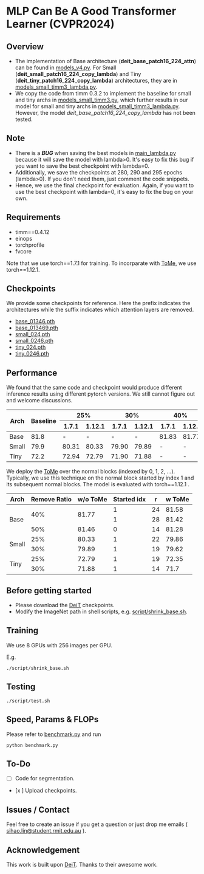 # MLP Can Be A Good Transformer Learner (CVPR2024)

## Overview
- The implementation of Base architecture (**deit_base_patch16_224_attn**) can be found in [models_v4.py](models_v4.py). For Small (**deit_small_patch16_224_copy_lambda**) and Tiny (**deit_tiny_patch16_224_copy_lambda**) architectures, they are in [models_small_timm3_lambda.py](models_small_timm3_lambda.py).
- We copy the code from timm 0.3.2 to implement the baseline for small and tiny archs in [models_small_timm3.py](models_small_timm3.py), which further results in our model for small and tiny archs in [models_small_timm3_lambda.py](models_small_timm3_lambda.py). However, the model *deit_base_patch16_224_copy_lambda* has not been tested.

## Note
- There is a ***BUG*** when saving the best models in [main_lambda.py](main_lambda.py) because it will save the model with lambda>0. It's easy to fix this bug if you want to save the best checkpoint with lambda=0.
- Additionally, we save the checkpoints at 280, 290 and 295 epochs (lambda>0). If you don't need them, just comment the code snippets.
- Hence, we use the final checkpoint for evaluation. Again, if you want to use the best checkpoint with lambda=0, it's easy to fix the bug on your own.

## Requirements
- timm==0.4.12
- einops
- torchprofile
- fvcore

Note that we use torch==1.7.1 for training. To incorparate with [ToMe](https://github.com/facebookresearch/ToMe), we use torch==1.12.1.

## Checkpoints
We provide some checkpoints for reference. Here the prefix indicates the architectures while the suffix indicates which attention layers are removed.
- [base_01346.pth](https://drive.google.com/file/d/1kpN-yZKI2RAirD5GkG1tjyJMMyhwyZvC/view?usp=drive_link)
- [base_013469.pth](https://drive.google.com/file/d/16MCFOl6MSpACtFZ-VnCesLPoD2051y-d/view?usp=drive_link)
- [small_024.pth](https://drive.google.com/file/d/1hAlrazQHPmoouxll_uNCvMnYCmfdLay4/view?usp=drive_link)
- [small_0246.pth](https://drive.google.com/file/d/1F9rggdlcILbLz5UZr4fNxw_wuOdFLu50/view?usp=drive_link)
- [tiny_024.pth](https://drive.google.com/file/d/188xpKUKUfG-ks5jH_yiGYmczknPBCqnV/view?usp=drive_link)
- [tiny_0246.pth](https://drive.google.com/file/d/16HgVf_MgmEGXXek8F9Y1R__wsSxZAVYb/view?usp=drive_link)

## Performance
We found that the same code and checkpoint would produce different inference results using different pytorch versions. We still cannot figure out and welcome discussions.
<table class="tg">
<thead>
  <tr>
    <th class="tg-0pky" rowspan="2">Arch</th>
    <th class="tg-0pky" rowspan="2">Baseline</th>
    <th class="tg-c3ow" colspan="2">25%</th>
    <th class="tg-c3ow" colspan="2">30%</th>
    <th class="tg-c3ow" colspan="2">40%</th>
    <th class="tg-c3ow" colspan="2">50%</th>
  </tr>
  <tr>
    <th class="tg-c3ow">1.7.1</th>
    <th class="tg-c3ow">1.12.1</th>
    <th class="tg-c3ow">1.7.1</th>
    <th class="tg-c3ow">1.12.1</th>
    <th class="tg-c3ow">1.7.1</th>
    <th class="tg-c3ow">1.12.1</th>
    <th class="tg-c3ow">1.7.1</th>
    <th class="tg-c3ow">1.12.1</th>
  </tr>
</thead>
<tbody>
  <tr>
    <td class="tg-0pky">Base</td>
    <td class="tg-c3ow">81.8</td>
    <td class="tg-c3ow">-</td>
    <td class="tg-c3ow">-</td>
    <td class="tg-c3ow">-</td>
    <td class="tg-c3ow">-</td>
    <td class="tg-c3ow"><span style="font-weight:400;font-style:normal">81.83</span></td>
    <td class="tg-c3ow"><span style="font-weight:400;font-style:normal">81.77</span></td>
    <td class="tg-c3ow">81.33</td>
    <td class="tg-c3ow">81.46</td>
  </tr>
  <tr>
    <td class="tg-0pky">Small</td>
    <td class="tg-c3ow">79.9</td>
    <td class="tg-c3ow">80.31</td>
    <td class="tg-c3ow">80.33</td>
    <td class="tg-c3ow">79.90</td>
    <td class="tg-c3ow">79.89</td>
    <td class="tg-c3ow">-</td>
    <td class="tg-c3ow">-</td>
    <td class="tg-c3ow">-</td>
    <td class="tg-c3ow">-</td>
  </tr>
  <tr>
    <td class="tg-0pky">Tiny</td>
    <td class="tg-c3ow">72.2</td>
    <td class="tg-c3ow">72.94</td>
    <td class="tg-c3ow">72.79</td>
    <td class="tg-c3ow">71.90</td>
    <td class="tg-c3ow">71.88</td>
    <td class="tg-c3ow">-</td>
    <td class="tg-c3ow">-</td>
    <td class="tg-c3ow">-</td>
    <td class="tg-c3ow">-</td>
  </tr>
</tbody>
</table>

We deploy the [ToMe](https://github.com/facebookresearch/ToMe) over the normal blocks (indexed by 0, 1, 2, ...). Typically, we use this technique on the normal block started by index 1 and its subsequent normal blocks. The model is evaluated with torch==1.12.1 .
<table class="tg">
<thead>
  <tr>
    <th class="tg-0pky">Arch</th>
    <th class="tg-0lax">Remove Ratio</th>
    <th class="tg-0pky">w/o ToMe</th>
    <th class="tg-c3ow">Started idx</th>
    <th class="tg-c3ow">r</th>
    <th class="tg-0lax">w ToMe</th>
  </tr>
</thead>
<tbody>
  <tr>
    <td class="tg-0pky" rowspan="3">Base </td>
    <td class="tg-baqh" rowspan="2">40%</td>
    <td class="tg-c3ow" rowspan="2"><span style="font-weight:400;font-style:normal">81.77</span></td>
    <td class="tg-c3ow">1</td>
    <td class="tg-c3ow">24</td>
    <td class="tg-baqh">81.58</td>
  </tr>
  <tr>
    <td class="tg-c3ow">1</td>
    <td class="tg-c3ow">28</td>
    <td class="tg-baqh">81.42</td>
  </tr>
  <tr>
    <td class="tg-baqh">50%</td>
    <td class="tg-baqh">81.46</td>
    <td class="tg-baqh">0</td>
    <td class="tg-baqh">14</td>
    <td class="tg-baqh">81.28</td>
  </tr>
  <tr>
    <td class="tg-0pky" rowspan="2">Small</td>
    <td class="tg-baqh">25%</td>
    <td class="tg-c3ow">80.33</td>
    <td class="tg-c3ow">1</td>
    <td class="tg-c3ow">22</td>
    <td class="tg-baqh">79.86</td>
  </tr>
  <tr>
    <td class="tg-baqh">30%</td>
    <td class="tg-baqh">79.89</td>
    <td class="tg-baqh">1</td>
    <td class="tg-baqh">19</td>
    <td class="tg-baqh">79.62</td>
  </tr>
  <tr>
    <td class="tg-0pky" rowspan="2">Tiny</td>
    <td class="tg-baqh">25%</td>
    <td class="tg-c3ow">72.79</td>
    <td class="tg-c3ow">1</td>
    <td class="tg-c3ow">19</td>
    <td class="tg-baqh">72.35</td>
  </tr>
  <tr>
    <td class="tg-baqh">30%</td>
    <td class="tg-baqh">71.88</td>
    <td class="tg-baqh">1</td>
    <td class="tg-baqh">14</td>
    <td class="tg-baqh">71.7</td>
  </tr>
</tbody>
</table> 


## Before getting started
- Please download the [DeiT](https://github.com/facebookresearch/deit) checkpoints.
- Modify the ImageNet path in shell scripts, e.g. [script/shrink_base.sh](script/shrink_base.sh).

## Training
We use 8 GPUs with 256 images per GPU.

E.g.

```
./script/shrink_base.sh
```

## Testing
```
./script/test.sh
```

## Speed, Params & FLOPs
Please refer to [benchmark.py](benchmark.py) and run 

```
python benchmark.py
```

## To-Do
- [ ] Code for segmentation.
- [x ] Upload checkpoints.

## Issues / Contact
Feel free to create an issue if you get a question or just drop
me emails ( sihao.lin@student.rmit.edu.au ). 

## Acknowledgement
This work is built upon [DeiT](https://github.com/facebookresearch/deit). Thanks to their awesome work.